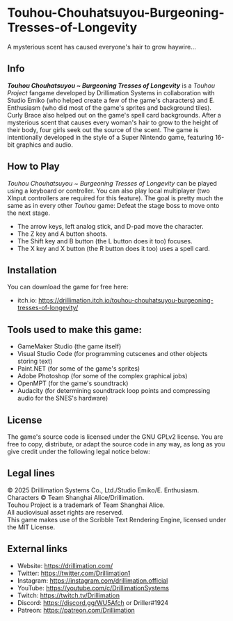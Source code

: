 # Touhou-Chouhatsuyou-Burgeoning-Tresses-of-Longevity
A mysterious scent has caused everyone's hair to grow haywire...
## Info
***Touhou Chouhatsuyou ~ Burgeoning Tresses of Longevity*** is a *Touhou Project* fangame developed by Drillimation Systems in collaboration with Studio Emiko (who helped create a few of the game's characters) and E. Enthusiasm (who did most of the game's sprites and background tiles). Curly Brace also helped out on the game's spell card backgrounds. After a mysterious scent that causes every woman's hair to grow to the height of their body, four girls seek out the source of the scent. The game is intentionally developed in the style of a Super Nintendo game, featuring 16-bit graphics and audio.

## How to Play
*Touhou Chouhatsuyou ~ Burgeoning Tresses of Longevity* can be played using a keyboard or controller. You can also play local multiplayer (two XInput controllers are required for this feature). The goal is pretty much the same as in every other *Touhou* game: Defeat the stage boss to move onto the next stage.

- The arrow keys, left analog stick, and D-pad move the character.
- The Z key and A button shoots.
- The Shift key and B button (the L button does it too) focuses.
- The X key and X button (the R button does it too) uses a spell card.

## Installation
You can download the game for free here:
- itch.io: https://drillimation.itch.io/touhou-chouhatsuyou-burgeoning-tresses-of-longevity/

## Tools used to make this game:
- GameMaker Studio (the game itself)
- Visual Studio Code (for programming cutscenes and other objects storing text)
- Paint.NET (for some of the game's sprites)
- Adobe Photoshop (for some of the complex graphical jobs)
- OpenMPT (for the game's soundtrack)
- Audacity (for determining soundtrack loop points and compressing audio for the SNES's hardware)

## License
The game's source code is licensed under the GNU GPLv2 license. You are free to copy, distribute, or adapt the source code in any way, as long as you give credit under the following legal notice below:

## Legal lines
© 2025 Drillimation Systems Co., Ltd./Studio Emiko/E. Enthusiasm. Characters © Team Shanghai Alice/Drillimation.  
Touhou Project is a trademark of Team Shanghai Alice.  
All audiovisual asset rights are reserved.  
This game makes use of the Scribble Text Rendering Engine, licensed under the MIT License.

## External links
* Website: https://drillimation.com/
* Twitter: https://twitter.com/Drillimation1
* Instagram: https://instagram.com/drillimation.official
* YouTube: https://youtube.com/c/DrillimationSystems
* Twitch: https://twitch.tv/Drillimation
* Discord: https://discord.gg/WU5Afch or Driller#1924
* Patreon: https://patreon.com/Drillimation